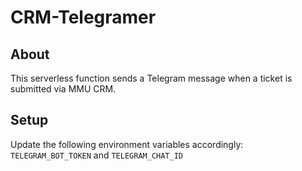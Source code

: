 # CRM-Telegramer

## About
This serverless function sends a Telegram message when a ticket is submitted via MMU CRM. 

## Setup
Update the following environment variables accordingly: ``TELEGRAM_BOT_TOKEN`` and ``TELEGRAM_CHAT_ID``
